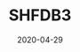 ---
title: SHFDB3
date: 2020-04-29
draft: false
landing:
  image: favicon/logo.png
  title:
    - SwedeHF database 3 (SHFDB3)
  text:
    - A combination of the Swedish Heart Failure Registry and other national Swedish registers. The data consists of 156,544 posts, 90,383 unique patients, and 771,049 age, sex and country matched controls. First post in 2000-05-11 and last post in 2018-12-31 with complete end follow-up until 2018-12-31.
  titleColor:
  textColor:
  spaceBetweenTitleText: 25
  buttons:
    - link: https://github.com/KIHeartFailure/shfdb3dh/blob/master/metadata/meta_variables.xlsx
      text: VARIABLE DESCRIPTION
      color: default
footer:
  sections:
    - title: More information
      links: 
        - title: Lars H Lund Research group
          link: https://ki.se/en/meds/heart-failure-with-reduced-and-preserved-ejection-fraction-clinical-and-translational-aspects
        - title: SwedeHF
          link: https://www.ucr.uu.se/rikssvikt-en/
    - title: GitHub
      links: 
        - title: Data handling
          link: https://github.com/KIHeartFailure/shfdb3dh
        - title: Webb
          link: https://github.com/KIHeartFailure/shfdb3
sections:
  - bgcolor: "#870052"
    type: card
    description: "This site aims to document the data handling performed in order to construct the SwedeHF database 3. All source code is available on GitHub."
    header: 
      title: Data handling
      hlcolor: "#808080"
      color: "#fff"
      fontSize: 32
      width: 340
---